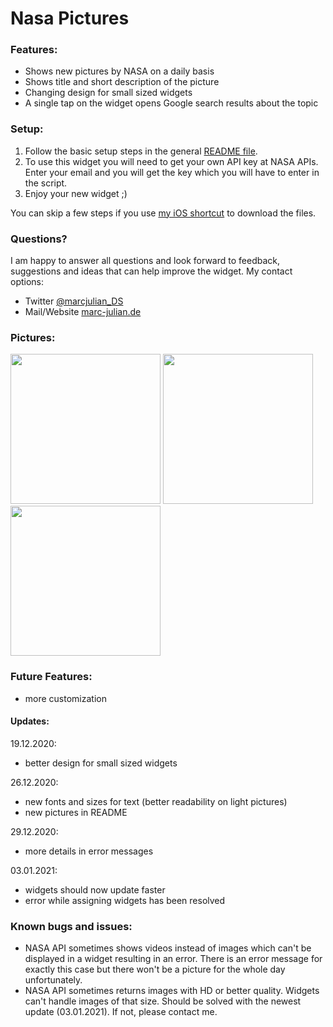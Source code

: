 # Nasa Pictures

### Features:
- Shows new pictures by NASA on a daily basis
- Shows title and short description of the picture
- Changing design for small sized widgets
- A single tap on the widget opens Google search results about the topic

### Setup:
1. Follow the basic setup steps in the general <a href="https://github.com/marcjulianschwarz/scriptable-widgets/blob/main/README.md">README file</a>.
2. To use this widget you will need to get your own API key at <a hre="https://api.nasa.gov">NASA APIs</a>. Enter your email and you will get the key which you will have to enter in the script.
3. Enjoy your new widget ;)

You can skip a few steps if you use <a href="https://www.icloud.com/shortcuts/6ed2c6905d664447888fb5b4b10b92b9">my iOS shortcut</a> to download the files.

### Questions?
I am happy to answer all questions and look forward to feedback, suggestions and ideas that can help improve the widget.
My contact options:
- Twitter <a href="https://twitter.com/marcjulian_DS">@marcjulian_DS</a>
- Mail/Website <a href="https://www.marc-julian.de/">marc-julian.de</a>

### Pictures:

<div>
<img src = "https://github.com/marcjulianschwarz/scriptable-widgets/blob/main/nasa-pictures/images/IMG_1652.png" width=240px>
<img src = "https://github.com/marcjulianschwarz/scriptable-widgets/blob/main/nasa-pictures/images/IMG_1653.png" width=240px>
<img src = "https://github.com/marcjulianschwarz/scriptable-widgets/blob/main/nasa-pictures/images/IMG_1654.png" width=240px>
</div>


### Future Features:
- more customization

#### Updates:
19.12.2020:
- better design for small sized widgets

26.12.2020:
- new fonts and sizes for text (better readability on light pictures)
- new pictures in README

29.12.2020:
- more details in error messages

03.01.2021:
- widgets should now update faster
- error while assigning widgets has been resolved

### Known bugs and issues:
- NASA API sometimes shows videos instead of images which can't be displayed in a widget resulting in an error. There is an error message for exactly this case but there won't be a picture for the whole day unfortunately.
- NASA API sometimes returns images with HD or better quality. Widgets can't handle images of that size. Should be solved with the newest update (03.01.2021). If not, please contact me.
